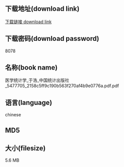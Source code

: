 ## 下载地址(download link)
[下载链接 download link](https://voluble-croquembouche-d321dc.netlify.app/?s=%E5%8C%BB%E5%AD%A6%E7%BB%9F%E8%AE%A1%E5%AD%A6_%E4%BA%8E%E6%B5%A9_%E4%B8%AD%E5%9B%BD%E7%BB%9F%E8%AE%A1%E5%87%BA%E7%89%88%E7%A4%BE_5477705_2158c5ff9c190b563f270af4b9e0776a.pdf)

## 下载密码(download password)
8078

## 名称(book name)
医学统计学_于浩_中国统计出版社_5477705_2158c5ff9c190b563f270af4b9e0776a.pdf.pdf

## 语言(language)
chinese

## MD5


## 大小(filesize)
5.6 MB
